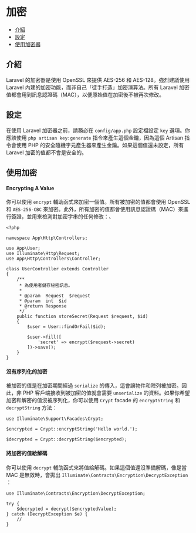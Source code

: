 # 加密

- [介紹](#introduction)
- [設定](#configuration)
- [使用加密器](#using-the-encrypter)

<a name="introduction"></a>
## 介紹

Laravel 的加密器是使用 OpenSSL 來提供 AES-256 和 AES-128。強烈建議使用 Laravel 內建的加密功能，而非自己「徒手打造」加密演算法。所有 Laravel 加密值都會用到訊息認證碼（MAC），以便原始值在加密後不被再次修改。

<a name="configuration"></a>
## 設定

在使用 Laravel 加密器之前，請務必在 `config/app.php` 設定檔設定 `key` 選項。你應該使用 `php artisan key:generate` 指令來產生這個金鑰，因為這個 Artisan 指令會使用 PHP 的安全隨機字元產生器來產生金鑰。如果這個值還未設定，所有 Laravel 加密的值都不會是安全的。

<a name="using-the-encrypter"></a>
## 使用加密

#### Encrypting A Value

你可以使用 `encrypt` 輔助函式來加密一個值。所有被加密的值都會使用 OpenSSL 和 `AES-256-CBC` 來加密。此外，所有加密的值都會使用訊息認證碼（MAC）來進行簽證，並用來檢測對加密字串的任何修改：、

    <?php

    namespace App\Http\Controllers;

    use App\User;
    use Illuminate\Http\Request;
    use App\Http\Controllers\Controller;

    class UserController extends Controller
    {
        /**
         * 為使用者儲存秘密訊息。
         *
         * @param  Request  $request
         * @param  int  $id
         * @return Response
         */
        public function storeSecret(Request $request, $id)
        {
            $user = User::findOrFail($id);

            $user->fill([
                'secret' => encrypt($request->secret)
            ])->save();
        }
    }

#### 沒有序列化的加密

被加密的值是在加密期間經過 `serialize` 的傳入，這會讓物件和陣列被加密。因此，非 PHP 客戶端接收到被加密的值就會需要 `unserialize` 的資料。如果你希望加密和解密的值沒被序列化，你可以使用 `Crypt` facade 的 `encryptString` 和 `decryptString` 方法：

    use Illuminate\Support\Facades\Crypt;

    $encrypted = Crypt::encryptString('Hello world.');

    $decrypted = Crypt::decryptString($encrypted);

#### 將加密的值給解碼

你可以使用 `decrypt` 輔助函式來將值給解碼。如果這個值還沒準備解碼，像是當 MAC 是無效時，會拋出 `Illuminate\Contracts\Encryption\DecryptException` ：

    use Illuminate\Contracts\Encryption\DecryptException;

    try {
        $decrypted = decrypt($encryptedValue);
    } catch (DecryptException $e) {
        //
    }
